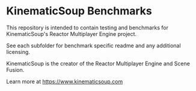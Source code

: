 # KinematicSoup Benchmarks

This repository is intended to contain testing and benchmarks for KinematicSoup's Reactor Multiplayer Engine project.

See each subfolder for benchmark specific readme and any additional licensing.

KinematicSoup is the creator of the Reactor Multiplayer Engine and Scene Fusion.

Learn more at https://www.kinematicsoup.com

